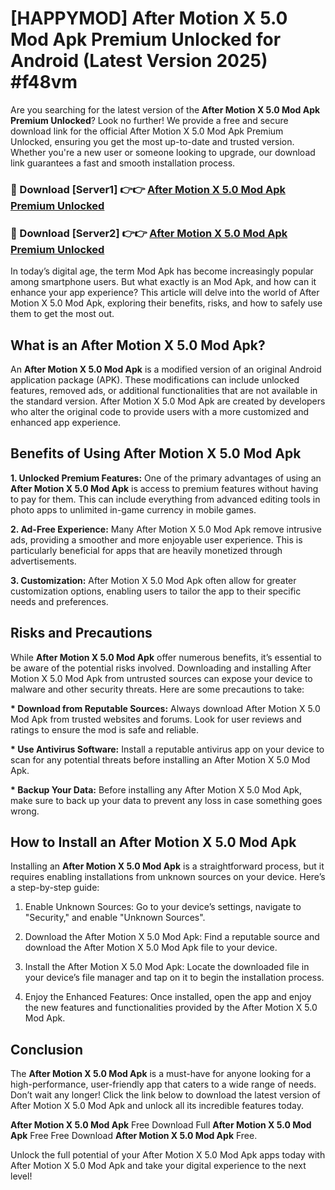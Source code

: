 # [HAPPYMOD] After Motion X 5.0 Mod Apk Premium Unlocked for Android (Latest Version 2025) #f48vm

Are you searching for the latest version of the <strong>After Motion X 5.0 Mod Apk Premium Unlocked</strong>? Look no further! We provide a free and secure download link for the official After Motion X 5.0 Mod Apk Premium Unlocked, ensuring you get the most up-to-date and trusted version. Whether you're a new user or someone looking to upgrade, our download link guarantees a fast and smooth installation process.


<h3>🔴 Download [Server1] 👉👉 <a href="https://appsnew.pages.dev?q=After+Motion+X+5.0+Mod+Apk">After Motion X 5.0 Mod Apk Premium Unlocked</a></h3>

<h3>🔴 Download [Server2] 👉👉 <a href="https://appsnew.pages.dev?q=After+Motion+X+5.0+Mod+Apk">After Motion X 5.0 Mod Apk Premium Unlocked</a></h3>


In today’s digital age, the term Mod Apk has become increasingly popular among smartphone users. But what exactly is an Mod Apk, and how can it enhance your app experience? This article will delve into the world of After Motion X 5.0 Mod Apk, exploring their benefits, risks, and how to safely use them to get the most out.


<h2>What is an After Motion X 5.0 Mod Apk?</h2>

An <strong>After Motion X 5.0 Mod Apk</strong> is a modified version of an original Android application package (APK). These modifications can include unlocked features, removed ads, or additional functionalities that are not available in the standard version. After Motion X 5.0 Mod Apk are created by developers who alter the original code to provide users with a more customized and enhanced app experience.


<h2>Benefits of Using After Motion X 5.0 Mod Apk</h2>

<strong> 1. Unlocked Premium Features:</strong> One of the primary advantages of using an <strong>After Motion X 5.0 Mod Apk</strong> is access to premium features without having to pay for them. This can include everything from advanced editing tools in photo apps to unlimited in-game currency in mobile games.

<strong> 2. Ad-Free Experience:</strong> Many After Motion X 5.0 Mod Apk remove intrusive ads, providing a smoother and more enjoyable user experience. This is particularly beneficial for apps that are heavily monetized through advertisements.

<strong> 3. Customization:</strong> After Motion X 5.0 Mod Apk often allow for greater customization options, enabling users to tailor the app to their specific needs and preferences.


<h2>Risks and Precautions</h2>

While <strong>After Motion X 5.0 Mod Apk</strong> offer numerous benefits, it’s essential to be aware of the potential risks involved. Downloading and installing After Motion X 5.0 Mod Apk from untrusted sources can expose your device to malware and other security threats. Here are some precautions to take:

<strong> * Download from Reputable Sources:</strong> Always download After Motion X 5.0 Mod Apk from trusted websites and forums. Look for user reviews and ratings to ensure the mod is safe and reliable.

<strong> * Use Antivirus Software:</strong> Install a reputable antivirus app on your device to scan for any potential threats before installing an After Motion X 5.0 Mod Apk.

<strong> * Backup Your Data:</strong> Before installing any After Motion X 5.0 Mod Apk, make sure to back up your data to prevent any loss in case something goes wrong.


<h2>How to Install an After Motion X 5.0 Mod Apk</h2>

Installing an <strong>After Motion X 5.0 Mod Apk</strong> is a straightforward process, but it requires enabling installations from unknown sources on your device. Here’s a step-by-step guide:

 1. Enable Unknown Sources: Go to your device’s settings, navigate to "Security," and enable "Unknown Sources".

 2. Download the After Motion X 5.0 Mod Apk: Find a reputable source and download the After Motion X 5.0 Mod Apk file to your device.

 3. Install the After Motion X 5.0 Mod Apk: Locate the downloaded file in your device’s file manager and tap on it to begin the installation process.

 4. Enjoy the Enhanced Features: Once installed, open the app and enjoy the new features and functionalities provided by the After Motion X 5.0 Mod Apk.


<h2><strong>Conclusion</strong></h2>

The <strong>After Motion X 5.0 Mod Apk</strong> is a must-have for anyone looking for a high-performance, user-friendly app that caters to a wide range of needs. Don’t wait any longer! Click the link below to download the latest version of After Motion X 5.0 Mod Apk and unlock all its incredible features today.

<strong>After Motion X 5.0 Mod Apk</strong> Free Download Full <strong>After Motion X 5.0 Mod Apk</strong> Free Free Download <strong>After Motion X 5.0 Mod Apk</strong> Free.

Unlock the full potential of your After Motion X 5.0 Mod Apk apps today with After Motion X 5.0 Mod Apk and take your digital experience to the next level!